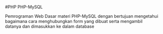 #PHP PHP-MySQL

Pemrograman Web Dasar materi PHP-MySQL dengan bertujuan mengetahui bagaimana cara menghubungkan form yang dibuat serta mengambil datanya dan dimasukkan ke dalam database
